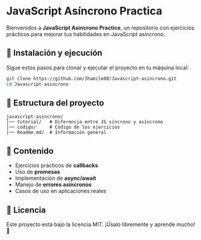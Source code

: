 # JavaScript Asíncrono Practica

Bienvenidos a **JavaScript Asíncrono Practice**, un repositorio con ejercicios prácticos para mejorar tus habilidades en JavaScript asíncrono.

## 🚀 Instalación y ejecución

Sigue estos pasos para clonar y ejecutar el proyecto en tu máquina local:

```sh
git clone https://github.com/Jhamile08/Javascript-asincrono.git
cd Javascript-asincrono
```

## 📂 Estructura del proyecto

```
javascript-asincrono/
│── tutorial/   # Diferencia entre JS sincrono y asíncrono
│── codigo/     # Código de los ejercicios
│── Readme.md/  # Información general
```

## 📌 Contenido

- Ejercicios prácticos de **callbacks**
- Uso de **promesas**
- Implementación de **async/await**
- Manejo de **errores asíncronos**
- Casos de uso en aplicaciones reales

## 📜 Licencia

Este proyecto está bajo la licencia MIT. ¡Úsalo libremente y aprende mucho! 🚀

